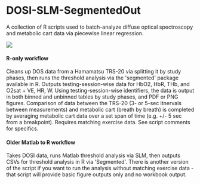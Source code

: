 # DOSI-SLM-SegmentedOut
A collection of R scripts used to batch-analyze diffuse optical spectroscopy and metabolic cart data via piecewise linear regression.

![](https://github.com/btran29/DOSI-SLM-SegmentedOut/blob/master/example/fig1.PNG)

#### R-only workflow
Cleans up DOS data from a Hamamatsu TRS-20 via splitting it by study phases, then runs the threshold analysis via the 'segmented' package available in R. Outputs testing-session-wise data for HbO2, HbR, THb, and O2sat + VE, HR, W. Using testing-session-wise identifiers, the data is output in both binned and unbinned tables by study phases, and PDF or PNG figures. Comparison of data between the TRS-20 (3- or 5-sec itnervals between measurements) and metabolic cart (breath by breath) is completed by averaging metabolic cart data over a set span of time (e.g. +/- 5 sec from a breakpoint). Requires matching exercise data. See script comments for specifics. 

#### Older Matlab to R workflow
Takes DOSI data, runs Matlab threshold analysis via SLM, then outputs CSVs for threshold analysis in R via 'Segmented'. There is another version of the script if you want to run the analysis without matching exercise data - that script will provide basic figure outputs only and no workbook output.
